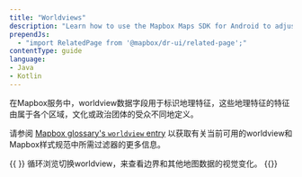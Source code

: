 ```yaml
---
title: "Worldviews"
description: "Learn how to use the Mapbox Maps SDK for Android to adjust the map's borders to match a world view."
prependJs:
  - "import RelatedPage from '@mapbox/dr-ui/related-page';"
contentType: guide
language:
- Java
- Kotlin
---
```


在Mapbox服务中，worldview数据字段用于标识地理特征，这些地理特征的特征由属于各个区域，文化或政治团体的受众不同地定义。

请参阅 [Mapbox glossary's `worldview` entry](https://docs.mapbox.com/help/glossary/worldview) 以获取有关当前可用的worldview和Mapbox样式规范中所需过滤器的更多信息。

{{
  <RelatedPage
    url="https://github.com/mapbox/mapbox-android-demo/blob/master/MapboxAndroidDemo/src/main/java/com/mapbox/mapboxandroiddemo/examples/styles/KotlinWorldviewSwitchActivity.kt"
    title="切换worldview"
    contentType="例">
}}
循环浏览切换worldview，来查看边界和其他地图数据的视觉变化。
{{</RelatedPage>}}

